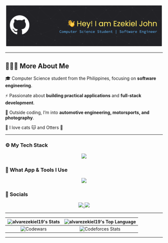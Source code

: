 [//]: <> (<div id="user-content-toc">)
[//]: <>    (<ul align="center" style="list-style: none;">)
[//]: <>        (<summary style="color: #FFD670;">)
[//]: <>            (<h1>Hi 👋 I'm Ezekiel John</h1>)
[//]: <>        (</summary>)
[//]: <>    (</ul>)
[//]: <> (</div>)

![Header](./assets/github-header-banner.png)

[//]: <> (<p align="center">)
[//]: <>    (<a href="https://git.io/typing-svg">)
[//]: <>        (<img)
[//]: <>            (src="https://readme-typing-svg.demolab.com?font=JetBrains+Mono&size=26&pause=1000&color=FFD670&repeat=false&width=920&height=72&lines=Computer+Science+Student+|+Software+Engineer+%7C+UI+Designer")
[//]: <>            (alt="Typing SVG" />)
[//]: <>    (</a>)
[//]: <> (</p>)

---

## 👨🏻‍💻 More About Me

🎓 Computer Science student from the Philippines, focusing on **software engineering**.

⚡ Passionate about **building practical applications** and **full-stack development**.

🚗 Outside coding, I’m into **automotive engineering, motorsports, and photography**.

🐾 I love cats 🐱 and Otters 🦦

---

### ⚙  My Tech Stack

<p align="center">
  <a href="https://skillicons.dev">
    <img src="https://skillicons.dev/icons?i=html,css,js,ts,nodejs,scss,react,nextjs,svelte,tailwind,htmx,c,cpp,rust,lua,py,mysql,mongodb" />
  </a>
</p>

### 🧰  What App & Tools I Use

<p align="center">
  <a href="https://skillicons.dev">
    <img src="https://skillicons.dev/icons?i=apple,linux,git,github,githubactions,docker,cmake,neovim,vscode,figma,anaconda,md,notion,obsidian,discord," />
  </a>
</p>

### 🔌  Socials

<p align="center">
  <a href="https://www.linkedin.com/in/ezekiel-john-alvar-306a09137/">
    <img src="https://skillicons.dev/icons?i=linkedin" />
  </a>
    
  <a href="https://www.instagram.com/zeee_991.2/">
    <img src="https://skillicons.dev/icons?i=instagram" />
  </a>
</p>

---

| ![alvarezekiel19's Stats](https://github-readme-stats.vercel.app/api?username=alvarezekiel19&theme=outrun&show_icons=true&hide_border=true&count_private=true) | ![alvarezekiel19's Top Language](https://github-readme-stats.vercel.app/api/top-langs/?username=alvarezekiel19&theme=outrun&show_icons=true&hide_border=true&layout=compact) |
|:--------------------------------------------------------------------------------------------------------------------------------------------------------------:|:----------------------------------------------------------------------------------------------------------------------------------------------------------------------------:|
|                                       ![Codewars](https://github.r2v.ch/codewars?user=alvarezekiel19&top_languages=true)                                       |                               ![Codeforces Stats](https://codeforces-readme-stats.vercel.app/api/card?username=alvarezekiel19&theme=tokyonight)                              |

---
